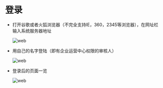 # 登录

* 打开谷歌或者火狐浏览器（不完全支持IE，360，2345等浏览器），在网址栏输入系统服务器地址

  ![web](./images/webduan.png)

* 用自己的名字登陆（即有企业运营中心权限的审核人）

  ![web](./images/webduan1.png)

* 登录后的页面一览

  ![web](./images/webduan2.png)